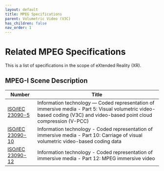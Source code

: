 ```yaml
---
layout: default
title: MPEG Specifications
parent: Volumetric Video (V3C)
has_children: false
nav_order: 1
---
```


# Related MPEG Specifications

This is a list of specifications in the scope of eXtended Reality (XR).

## MPEG-I Scene Description

 Number | Title  
 -- | --
[ISO/IEC 23090-5](https://www.iso.org/standard/83535.html) | Information technology — Coded representation of immersive media - Part 5: Visual volumetric video-based coding (V3C) and video-based point cloud compression (V-PCC)
[ISO/IEC 23090-10](https://www.iso.org/standard/78991.html) | Information technology - Coded representation of immersive media - Part 10: Carriage of visual volumetric video-based coding data
[ISO/IEC 23090-12](https://www.iso.org/standard/79113.html) | Information technology - Coded representation of immersive media - Part 12: MPEG immersive video
